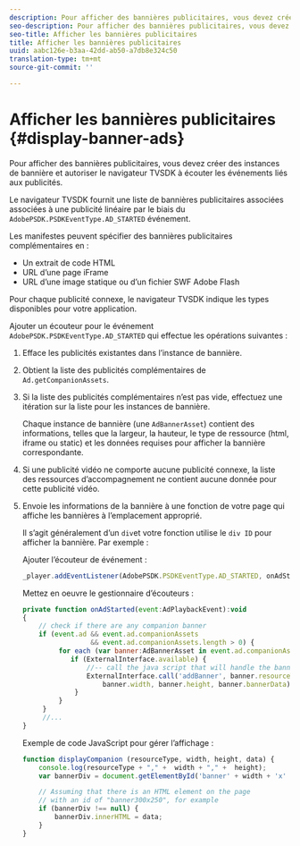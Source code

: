 ```yaml
---
description: Pour afficher des bannières publicitaires, vous devez créer des instances de bannière et autoriser le navigateur TVSDK à écouter les événements liés aux publicités.
seo-description: Pour afficher des bannières publicitaires, vous devez créer des instances de bannière et autoriser le navigateur TVSDK à écouter les événements liés aux publicités.
seo-title: Afficher les bannières publicitaires
title: Afficher les bannières publicitaires
uuid: aabc126e-b3aa-42dd-ab50-a7db8e324c50
translation-type: tm+mt
source-git-commit: ''

---
```



# Afficher les bannières publicitaires {#display-banner-ads}

Pour afficher des bannières publicitaires, vous devez créer des instances de bannière et autoriser le navigateur TVSDK à écouter les événements liés aux publicités.

Le navigateur TVSDK fournit une liste de bannières publicitaires associées associées à une publicité linéaire par le biais du `AdobePSDK.PSDKEventType.AD_STARTED` événement.

Les manifestes peuvent spécifier des bannières publicitaires complémentaires en :

* Un extrait de code HTML
* URL d’une page iFrame
* URL d’une image statique ou d’un fichier SWF Adobe Flash

Pour chaque publicité connexe, le navigateur TVSDK indique les types disponibles pour votre application.

Ajouter un écouteur pour le événement `AdobePSDK.PSDKEventType.AD_STARTED` qui effectue les opérations suivantes :
1. Efface les publicités existantes dans l’instance de bannière.
1. Obtient la liste des publicités complémentaires de `Ad.getCompanionAssets`.
1. Si la liste des publicités complémentaires n’est pas vide, effectuez une itération sur la liste pour les instances de bannière.

   Chaque instance de bannière (une `AdBannerAsset`) contient des informations, telles que la largeur, la hauteur, le type de ressource (html, iframe ou static) et les données requises pour afficher la bannière correspondante.
1. Si une publicité vidéo ne comporte aucune publicité connexe, la liste des ressources d’accompagnement ne contient aucune donnée pour cette publicité vidéo.
1. Envoie les informations de la bannière à une fonction de votre page qui affiche les bannières à l’emplacement approprié.

   Il s’agit généralement d’un `div`et votre fonction utilise le `div ID` pour afficher la bannière. Par exemple :

   Ajouter l’écouteur de événement :

   ```js
   _player.addEventListener(AdobePSDK.PSDKEventType.AD_STARTED, onAdStarted);
   ```

   Mettez en oeuvre le gestionnaire d’écouteurs :

   ```js
   private function onAdStarted(event:AdPlaybackEvent):void 
   { 
       // check if there are any companion banner 
       if (event.ad && event.ad.companionAssets  
                    && event.ad.companionAssets.length > 0) { 
            for each (var banner:AdBannerAsset in event.ad.companionAssets) { 
               if (ExternalInterface.available) { 
                   //-- call the java script that will handle the banner display. 
                   ExternalInterface.call('addBanner', banner.resourceType,  
                       banner.width, banner.height, banner.bannerData); 
                } 
            } 
        }  
        //...        
   }
   ```

   Exemple de code JavaScript pour gérer l’affichage :

   ```js
   function displayCompanion (resourceType, width, height, data) { 
       console.log(resourceType + "," +  width + "," +  height); 
       var bannerDiv = document.getElementById('banner' + width + 'x' + height);  
   
       // Assuming that there is an HTML element on the page  
       // with an id of "banner300x250", for example 
       if (bannerDiv !== null) { 
           bannerDiv.innerHTML = data; 
       } 
   }
   ```

